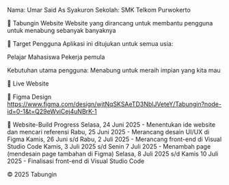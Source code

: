 Nama: Umar Said As Syakuron Sekolah: SMK Telkom Purwokerto

🧠 Tabungin Website
Website yang dirancang untuk membantu pengguna untuk menabung sebanyak banyaknya

🎯 Target Pengguna
Aplikasi ini ditujukan untuk semua usia:

Pelajar
Mahasiswa
Pekerja pemula

Kebutuhan utama pengguna:
Menabung untuk meraih impian yang kita mau

🔗 Live Website


🎨 Figma Design
https://www.figma.com/design/wjtNqSKSAeTD3NblJVeteY/Tabungin?node-id=0-1&t=Q29eWviCej4uNBrK-1


📅 Website-Build Progress
Selasa, 24 Juni 2025 - Menentukan ide website dan mencari referensi
Rabu, 25 Juni 2025 - Merancang desain UI/UX di Figma
Kamis, 26 Juni s/d Rabu, 2 Juli 2025 - Merancang front-end di Visual Studio Code
Kamis, 3 Juli 2025 s/d Senin 7 Juli 2025 - Menambah page (mendesain page tambahan di Figma)
Selasa, 8 Juli 2025 s/d Kamis 10 Juli 2025 - Finalisasi front-end di Visual Studio Code

© 2025 Tabungin